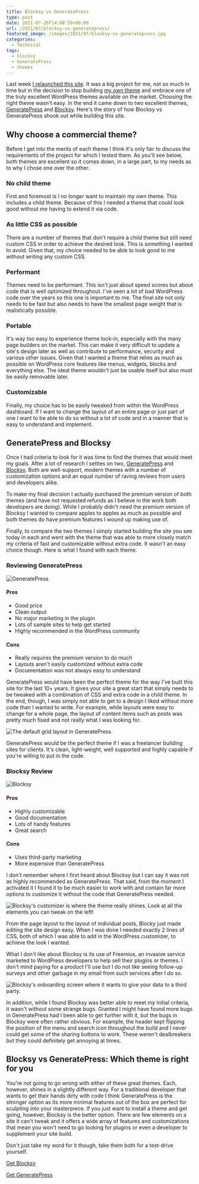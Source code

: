 ```yaml
---
title: Blocksy vs GeneratePress
type: post
date: 2021-07-26T14:08:59+00:00
url: /2021/07/blocksy-vs-generatepress/
featured_image: /images/2021/07/blocksy-vs-generatepress.jpg
categories:
  - Technical
tags:
  - blocksy
  - GeneratePress
  - themes
---
```


Last week [I relaunched this site][1]. It was a big project for me, not so much in time but in the decision to stop building [my own theme][2] and embrace one of the truly excellent WordPress themes available on the market. Choosing the right theme wasn't easy. In the end it came down to two excellent themes, [GeneratePress][3] and [Blocksy][4]. Here's the story of how Blocksy vs GeneratePress shook out while building this site.

## Why choose a commercial theme?

Before I get into the merits of each theme I think it's only fair to discuss the requirements of the project for which I tested them. As you'll see below, both themes are excellent so it comes down, in a large part, to my needs as to why I chose one over the other.

### No child theme

First and foremost is I no longer want to maintain my own theme. This includes a child theme. Because of this I needed a theme that could look good without me having to extend it via code.

### As little CSS as possible

There are a number of themes that don't require a child theme but still need custom CSS in order to achieve the desired look. This is something I wanted to avoid. Given that, my choice needed to be able to look good to me without writing any custom CSS.

### Performant

Themes need to be performant. This isn't just about speed scores but about code that is well optimized throughout. I've seen a lot of bad WordPress code over the years so this one is important to me. The final site not only needs to be fast but also needs to have the smallest page weight that is realistically possible.

### Portable

It's way too easy to experience theme lock-in, especially with the many page builders on the market. This can make it very difficult to update a site's design later as well as contribute to performance, security and various other issues. Given that I wanted a theme that relies as much as possible on WordPress core features like menus, widgets, blocks and everything else. The ideal theme wouldn't just be usable itself but also must be easily removable later.

### Customizable

Finally, my choice has to be easily tweaked from within the WordPress dashboard. If I want to change the layout of an entire page or just part of one I want to be able to do so without a lot of code and in a manner that is easy to understand and implement.

## GeneratePress and Blocksy

Once I had criteria to look for it was time to find the themes that would meet my goals. After a lot of research I settles on two, [GeneratePress][3] and [Blocksy][4]. Both are well-support, modern themes with a number of customization options and an equal number of raving reviews from users and developers alike.

To make my final decision I actually purchased the premium version of both themes (and have not requested refunds as I believe in the work both developers are doing). While I probably didn't need the premium version of Blocksy I wanted to compare apples to apples as much as possible and both themes do have premium features I wound up making use of.

Finally, to compare the two themes I simply started building the site you see today in each and went with the theme that was able to more closely match my criteria of fast and customizable without extra code. It wasn't an easy choice though. Here is what I found with each theme.

### Reviewing GeneratePress

![GeneratePress](/images/2021/07/generatepress.png)

#### Pros

*  Good price
* Clean output
* No major marketing in the plugin
* Lots of sample sites to help get started
* Highly recommended in the WordPress community

#### Cons

* Really requires the premium version to do much
* Layouts aren't easily customized without extra code
* Documentation was not always easy to understand

GeneratePress would have been the perfect theme for the way I've built this site for the last 10+ years. It gives your site a great start that simply needs to be tweaked with a combination of CSS and extra code in a child theme. In the end, though, I was simply not able to get to a design I liked without more code than I wanted to write. For example, while layouts were easy to change for a whole page, the layout of content items such as posts was pretty much fixed and not really what I was looking for.

![The default grid layout in GeneratePress](/images/2021/07/generatepress-grid.jpg "The GeneratePress grid layout looks OK but there isn't a whole lot more customization I could do without additional code.")

GeneratePress would be the perfect theme if I was a freelancer building sites for clients. It's clean, light-weight, well supported and highly capable if you're willing to put in the code.

### Blocksy Review

![Blocksy](/images/2021/07/blocksy.png)

#### Pros

* Highly customizable
* Good documentation
* Lots of handy features
* Great search

#### Cons

*  Uses third-party marketing
* More expensive than GeneratePress

I don't remember where I first heard about Blocksy but I can say it was not as highly recommended as GeneratePress. That said, from the moment I activated it I found it to be much easier to work with and contain far more options to customize it without the code that GeneratePress needed.

![Blocksy's customizer is where the theme really shines. Look at all the elements you can tweak on the left!](/images/2021/07/blocksy-blog-layout.jpg "Blocksy's customizer is where the theme really shines. Look at all the elements you can tweak on the left!")

From the page layout to the layout of individual posts, Blocky just made editing the site design easy. When I was done I needed exactly 2 lines of CSS, both of which I was able to add in the WordPress customizer, to achieve the look I wanted.

What I don't like about Blocksy is its use of Freemius, an invasive service marketed to WordPress developers to help sell their plugins or themes. I don't mind paying for a product I'll use but I do not like seeing follow-up surveys and other garbage in my email from such services after I do so.

![Blocksy's onboarding screen where it wants to give your data to a third party.](/images/2021/07/blocksy-onboarding-2.png "Blocksy's onboarding screen where it wants to give your data to a third party.")

In addition, while I found Blocksy was better able to meet my initial criteria, it wasn't without some strange bugs. Granted I might have found more bugs in GeneratePress had I been able to get further with it, but the bugs in Blocksy were often rather obvious. For example, the header kept flipping the position of the menu and search icon throughout the build and I never could get some of the sharing buttons to work. These weren't dealbreakers but they could definitely get annoying at times.

## Blocksy vs GeneratePress: Which theme is right for you

You're not going to go wrong with either of these great themes. Each, however, shines in a slightly different way. For a traditional developer that wants to get their hands dirty with code I think GeneratePress is the stronger option as its more minimal features out of the box are perfect for sculpting into your masterpiece. If you just want to install a theme and get going, however, Blocksy is the better option. There are few elements on a site it can't tweak and it offers a wide array of features and customizations that mean you won't need to go looking for plugins or even a developer to supplement your site build.

Don't just take my word for it though, take them both for a test-drive yourself.

[Get Blocksy][4]

[Get GeneratePress][3]

 [1]: /2021/07/its-time-for-a-new-site-2/
 [2]: /2021/04/creating-a-minimal-wordpress-theme-in-the-era-of-gutenberg/
 [3]: https://generatepress.com
 [4]: https://creativethemes.com/blocksy/